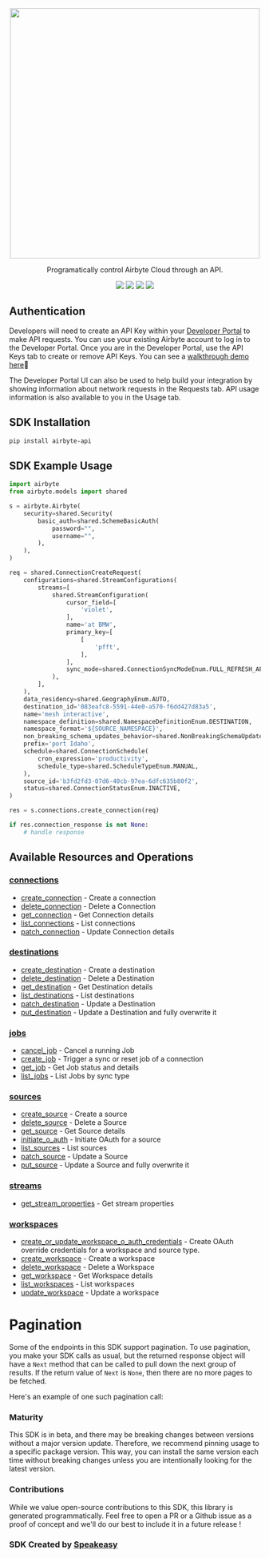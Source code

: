<div align="center">
        <img src="https://user-images.githubusercontent.com/68016351/222853569-b35cc448-6481-4cf2-a237-bd5da47e94fd.png" width="500">
   <p>Programatically control Airbyte Cloud through an API.</p>
   <a href="https://reference.airbyte.com/reference/start"><img src="https://img.shields.io/static/v1?label=Docs&message=API Ref&color=000000&style=for-the-badge" /></a>
   <a href="https://github.com/airbytehq/airbyte-api-python-sdk/actions"><img src="https://img.shields.io/github/actions/workflow/status/airbytehq/airbyte-api-python-sdk/speakeasy_sdk_generation.yml?style=for-the-badge" /></a>
  <a href="https://opensource.org/licenses/MIT"><img src="https://img.shields.io/badge/License-MIT-blue.svg?style=for-the-badge" /></a>
  <a href="https://github.com/airbytehq/airbyte-api-python-sdk/releases"><img src="https://img.shields.io/github/v/release/airbytehq/airbyte-api-python-sdk?sort=semver&style=for-the-badge" /></a>
</div>

## Authentication

Developers will need to create an API Key within your [Developer Portal](https://portal.airbyte.com/) to make API requests. You can use your existing Airbyte account to log in to the Developer Portal. Once you are in the Developer Portal, use the API Keys tab to create or remove API Keys. You can see a [walkthrough demo here](https://www.loom.com/share/7997a7c67cd642cc8d1c72ef0dfcc4bc)🎦

The Developer Portal UI can also be used to help build your integration by showing information about network requests in the Requests tab. API usage information is also available to you in the Usage tab.

<!-- Start SDK Installation -->
## SDK Installation

```bash
pip install airbyte-api
```
<!-- End SDK Installation -->

## SDK Example Usage
<!-- Start SDK Example Usage -->
```python
import airbyte
from airbyte.models import shared

s = airbyte.Airbyte(
    security=shared.Security(
        basic_auth=shared.SchemeBasicAuth(
            password="",
            username="",
        ),
    ),
)

req = shared.ConnectionCreateRequest(
    configurations=shared.StreamConfigurations(
        streams=[
            shared.StreamConfiguration(
                cursor_field=[
                    'violet',
                ],
                name='at BMW',
                primary_key=[
                    [
                        'pfft',
                    ],
                ],
                sync_mode=shared.ConnectionSyncModeEnum.FULL_REFRESH_APPEND,
            ),
        ],
    ),
    data_residency=shared.GeographyEnum.AUTO,
    destination_id='083eafc8-5591-44e0-a570-f6dd427d83a5',
    name='mesh interactive',
    namespace_definition=shared.NamespaceDefinitionEnum.DESTINATION,
    namespace_format='${SOURCE_NAMESPACE}',
    non_breaking_schema_updates_behavior=shared.NonBreakingSchemaUpdatesBehaviorEnum.IGNORE,
    prefix='port Idaho',
    schedule=shared.ConnectionSchedule(
        cron_expression='productivity',
        schedule_type=shared.ScheduleTypeEnum.MANUAL,
    ),
    source_id='b3fd2fd3-07d6-40cb-97ea-6dfc635b80f2',
    status=shared.ConnectionStatusEnum.INACTIVE,
)

res = s.connections.create_connection(req)

if res.connection_response is not None:
    # handle response
```
<!-- End SDK Example Usage -->

<!-- Start SDK Available Operations -->
## Available Resources and Operations


### [connections](docs/sdks/connections/README.md)

* [create_connection](docs/sdks/connections/README.md#create_connection) - Create a connection
* [delete_connection](docs/sdks/connections/README.md#delete_connection) - Delete a Connection
* [get_connection](docs/sdks/connections/README.md#get_connection) - Get Connection details
* [list_connections](docs/sdks/connections/README.md#list_connections) - List connections
* [patch_connection](docs/sdks/connections/README.md#patch_connection) - Update Connection details

### [destinations](docs/sdks/destinations/README.md)

* [create_destination](docs/sdks/destinations/README.md#create_destination) - Create a destination
* [delete_destination](docs/sdks/destinations/README.md#delete_destination) - Delete a Destination
* [get_destination](docs/sdks/destinations/README.md#get_destination) - Get Destination details
* [list_destinations](docs/sdks/destinations/README.md#list_destinations) - List destinations
* [patch_destination](docs/sdks/destinations/README.md#patch_destination) - Update a Destination
* [put_destination](docs/sdks/destinations/README.md#put_destination) - Update a Destination and fully overwrite it

### [jobs](docs/sdks/jobs/README.md)

* [cancel_job](docs/sdks/jobs/README.md#cancel_job) - Cancel a running Job
* [create_job](docs/sdks/jobs/README.md#create_job) - Trigger a sync or reset job of a connection
* [get_job](docs/sdks/jobs/README.md#get_job) - Get Job status and details
* [list_jobs](docs/sdks/jobs/README.md#list_jobs) - List Jobs by sync type

### [sources](docs/sdks/sources/README.md)

* [create_source](docs/sdks/sources/README.md#create_source) - Create a source
* [delete_source](docs/sdks/sources/README.md#delete_source) - Delete a Source
* [get_source](docs/sdks/sources/README.md#get_source) - Get Source details
* [initiate_o_auth](docs/sdks/sources/README.md#initiate_o_auth) - Initiate OAuth for a source
* [list_sources](docs/sdks/sources/README.md#list_sources) - List sources
* [patch_source](docs/sdks/sources/README.md#patch_source) - Update a Source
* [put_source](docs/sdks/sources/README.md#put_source) - Update a Source and fully overwrite it

### [streams](docs/sdks/streams/README.md)

* [get_stream_properties](docs/sdks/streams/README.md#get_stream_properties) - Get stream properties

### [workspaces](docs/sdks/workspaces/README.md)

* [create_or_update_workspace_o_auth_credentials](docs/sdks/workspaces/README.md#create_or_update_workspace_o_auth_credentials) - Create OAuth override credentials for a workspace and source type.
* [create_workspace](docs/sdks/workspaces/README.md#create_workspace) - Create a workspace
* [delete_workspace](docs/sdks/workspaces/README.md#delete_workspace) - Delete a Workspace
* [get_workspace](docs/sdks/workspaces/README.md#get_workspace) - Get Workspace details
* [list_workspaces](docs/sdks/workspaces/README.md#list_workspaces) - List workspaces
* [update_workspace](docs/sdks/workspaces/README.md#update_workspace) - Update a workspace
<!-- End SDK Available Operations -->



<!-- Start Dev Containers -->

<!-- End Dev Containers -->



<!-- Start Pagination -->
# Pagination

Some of the endpoints in this SDK support pagination. To use pagination, you make your SDK calls as usual, but the
returned response object will have a `Next` method that can be called to pull down the next group of results. If the
return value of `Next` is `None`, then there are no more pages to be fetched.

Here's an example of one such pagination call:
<!-- End Pagination -->

<!-- Placeholder for Future Speakeasy SDK Sections -->



### Maturity

This SDK is in beta, and there may be breaking changes between versions without a major version update. Therefore, we recommend pinning usage
to a specific package version. This way, you can install the same version each time without breaking changes unless you are intentionally
looking for the latest version.

### Contributions

While we value open-source contributions to this SDK, this library is generated programmatically.
Feel free to open a PR or a Github issue as a proof of concept and we'll do our best to include it in a future release !

### SDK Created by [Speakeasy](https://docs.speakeasyapi.dev/docs/using-speakeasy/client-sdks)
